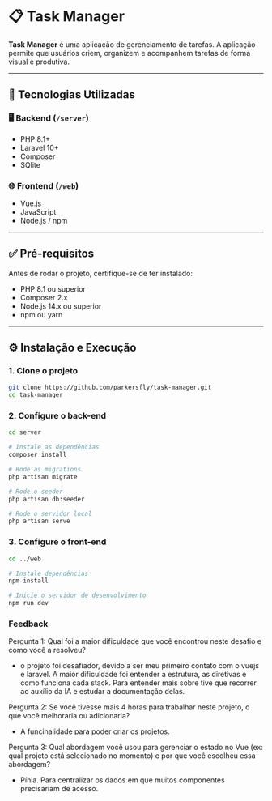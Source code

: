 # 📋 Task Manager

**Task Manager** é uma aplicação de gerenciamento de tarefas. A aplicação permite que usuários criem, organizem e acompanhem tarefas de forma visual e produtiva.

---

## 🚀 Tecnologias Utilizadas

### 🖥️ Backend (`/server`)
- PHP 8.1+
- Laravel 10+
- Composer
- SQlite

### 🌐 Frontend (`/web`)
- Vue.js
- JavaScript
- Node.js / npm

---

## ✅ Pré-requisitos

Antes de rodar o projeto, certifique-se de ter instalado:

- PHP 8.1 ou superior
- Composer 2.x
- Node.js 14.x ou superior
- npm ou yarn

---

## ⚙️ Instalação e Execução

### 1. Clone o projeto

```bash
git clone https://github.com/parkersfly/task-manager.git
cd task-manager
```

### 2. Configure o back-end

```bash
cd server

# Instale as dependências
composer install

# Rode as migrations
php artisan migrate

# Rode o seeder
php artisan db:seeder

# Rode o servidor local
php artisan serve
```

### 3. Configure o front-end

```bash
cd ../web

# Instale dependências
npm install

# Inicie o servidor de desenvolvimento
npm run dev

```

### Feedback

Pergunta 1: Qual foi a maior dificuldade que você encontrou neste desafio e como você a resolveu?
- o projeto foi desafiador, devido a ser meu primeiro contato com o vuejs e laravel. A maior dificuldade foi entender a estrutura, as diretivas e como funciona cada stack. Para entender mais sobre tive que recorrer ao auxílio da IA e estudar a documentação delas.

Pergunta 2: Se você tivesse mais 4 horas para trabalhar neste projeto, o que você melhoraria ou adicionaria?
- A funcinalidade para poder criar os projetos.

Pergunta 3: Qual abordagem você usou para gerenciar o estado no Vue (ex: qual projeto está selecionado no momento) e por que você escolheu essa abordagem?
- Pínia. Para centralizar os dados em que muitos componentes precisariam de acesso.


